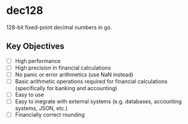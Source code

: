 # dec128
128-bit fixed-point decimal numbers in go.

## Key Objectives
- [ ] High performance
- [ ] High precision in financial calculations
- [ ] No panic or error arithmetics (use NaN instead)
- [ ] Basic arithmetic operations required for financial calculations (specifically for banking and accounting)
- [ ] Easy to use
- [ ] Easy to inegrate with external systems (e.g. databases, accounting systems, JSON, etc.)
- [ ] Financially correct rounding
